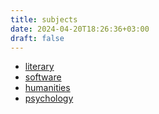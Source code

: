 ```yaml
---
title: subjects
date: 2024-04-20T18:26:36+03:00
draft: false
---
```


<ul>
 <li>
  <a href="/literary">literary</a>
 </li>
 <li>
  <a href="/software">software</a>
 </li>
 <li>
  <a href="/humanities">humanities</a>
 </li>
 <li>
  <a href="/psychology">psychology</a>
 </li>
</ul>

